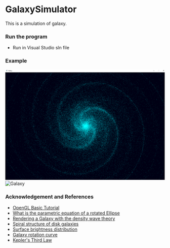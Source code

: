 # GalaxySimulator
This is a simulation of galaxy.

### Run the program
- Run in Visual Studio sln file

### Example
![Galaxy](./galaxySimulator/pics/pic.PNG)
![Galaxy](./galaxySimulator/pics/example.gif)

### Acknowledgement and References
- [OpenGL Basic Tutorial](https://www.youtube.com/watch?v=W3gAzLwfIP0&list=PLlrATfBNZ98foTJPJ_Ev03o2oq3-GGOS2)
- [What is the parametric equation of a rotated Ellipse](https://math.stackexchange.com/questions/2645689/what-is-the-parametric-equation-of-a-rotated-ellipse-given-the-angle-of-rotatio/2647450#2647450)
- [Rendering a Galaxy with the density wave theory](https://beltoforion.de/en/spiral_galaxy_renderer/)
- [Spiral structure of disk galaxies](https://articles.adsabs.harvard.edu/pdf/1969ApJ...155..721L)
- [Surface brightness distribution](https://ui.adsabs.harvard.edu/abs/1970ApJ...160..811F/abstract)
- [Galaxy rotation curve](https://en.wikipedia.org/wiki/Galaxy_rotation_curve)
- [Kepler's Third Law](https://en.wikipedia.org/wiki/Kepler%27s_laws_of_planetary_motion#Third_law)
